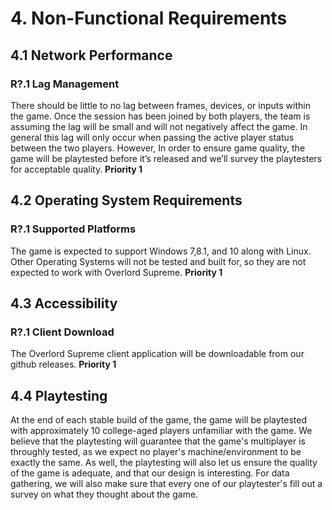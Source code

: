 # 4. Non-Functional Requirements

## 4.1 Network Performance
### R?.1 Lag Management
There should be little to no lag between frames, devices, or inputs within the game. Once the session has been joined by both players, the team is assuming the lag will be small and will not negatively affect the game. In general this lag will only occur when passing the active player status between the two players. However, In order to ensure game quality, the game will be playtested before it’s released and we’ll survey the playtesters for acceptable quality. **Priority 1**

## 4.2  Operating System Requirements
### R?.1 Supported Platforms
The game is expected to support Windows 7,8.1, and 10 along with Linux. Other Operating Systems will not be tested and built for, so they are not expected to work with Overlord Supreme. **Priority 1**

## 4.3 Accessibility
### R?.1 Client Download
The Overlord Supreme client application will be downloadable from our github releases. **Priority 1**

## 4.4 Playtesting
At the end of each stable build of the game, the game will be playtested with approximately 10 college-aged players unfamiliar with the game. We believe that the playtesting will guarantee that the game's multiplayer is throughly tested, as we expect no player's machine/environment to be exactly the same. As well, the playtesting will also let us ensure the quality of the game is adequate, and that our design is interesting. For data gathering, we will also make sure that every one of our playtester's fill out a survey on what they thought about the game.
